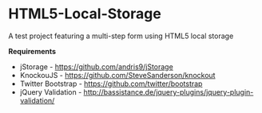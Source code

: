 HTML5-Local-Storage
===================

A test project featuring a multi-step form using HTML5 local storage

**Requirements**  
- jStorage - https://github.com/andris9/jStorage  
- KnockouJS - https://github.com/SteveSanderson/knockout  
- Twitter Bootstrap - https://github.com/twitter/bootstrap  
- jQuery Validation - http://bassistance.de/jquery-plugins/jquery-plugin-validation/  